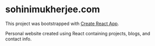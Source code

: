 # sohinimukherjee.com

This project was bootstrapped with [Create React App](https://github.com/facebook/create-react-app).

Personal website created using React containing projects, blogs, and contact info.
